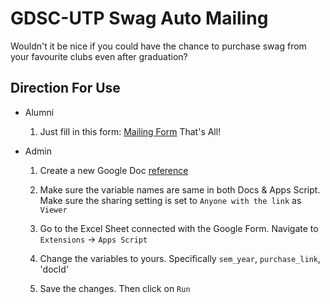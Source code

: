 # **GDSC-UTP Swag Auto Mailing**

Wouldn't it be nice if you could have the chance to purchase swag from your favourite clubs even after graduation?

## **Direction For Use**

- Alumni

    1. Just fill in this form: [Mailing Form](https://docs.google.com/forms/d/e/1FAIpQLSfk_dJmrxFlfVeTbLMftS8Rbtj605YnEppDWgXEi1n_uV1fKg/viewform?usp=pp_url) That's All!

- Admin

    1. Create a new Google Doc [reference](https://docs.google.com/document/d/1dAga7XKv4ZfhHakcWnKhM3JHtUj-6KLPNuvegT93WC8/edit?usp=sharing)

    1. Make sure the variable names are same in both Docs & Apps Script. Make sure the sharing setting is set to `Anyone with the link` as `Viewer`

    1. Go to the Excel Sheet connected with the Google Form. Navigate to `Extensions` &rarr; `Apps Script`

    1. Change the variables to yours. Specifically `sem_year`, `purchase_link`, 'docId'

    1. Save the changes. Then click on `Run`
